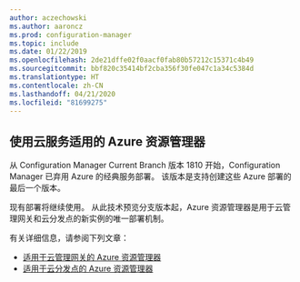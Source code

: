 ```yaml
---
author: aczechowski
ms.author: aaroncz
ms.prod: configuration-manager
ms.topic: include
ms.date: 01/22/2019
ms.openlocfilehash: 2de21dffe02f0aacf0fab80b57212c15371c4b49
ms.sourcegitcommit: bbf820c35414bf2cba356f30fe047c1a34c5384d
ms.translationtype: HT
ms.contentlocale: zh-CN
ms.lasthandoff: 04/21/2020
ms.locfileid: "81699275"
---
```

## <a name="use-azure-resource-manager-for-cloud-services"></a><a name="bkmk_arm"></a>使用云服务适用的 Azure 资源管理器
<!--3605704-->

从 Configuration Manager Current Branch 版本 1810 开始，Configuration Manager 已弃用 Azure 的经典服务部署。 该版本是支持创建这些 Azure 部署的最后一个版本。 

现有部署将继续使用。 从此技术预览分支版本起，Azure 资源管理器是用于云管理网关和云分发点的新实例的唯一部署机制。

有关详细信息，请参阅下列文章：

- [适用于云管理网关的 Azure 资源管理器](../../../../clients/manage/cmg/plan-cloud-management-gateway.md#azure-resource-manager)  
- [适用于云分发点的 Azure 资源管理器](../../../../plan-design/hierarchy/use-a-cloud-based-distribution-point.md#azure-resource-manager)

